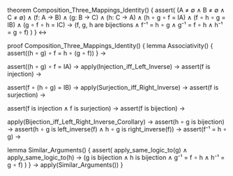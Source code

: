 theorem Composition_Three_Mappings_Identity() {
  assert(
    (A ≠ ∅ ∧ B ≠ ∅ ∧ C ≠ ∅) ∧
    (f: A → B) ∧ (g: B → C) ∧ (h: C → A) ∧
    (h ∘ g ∘ f = IA) ∧
    (f ∘ h ∘ g = IB) ∧
    (g ∘ f ∘ h = IC) →
    (f, g, h are bijections ∧
     f⁻¹ = h ∘ g ∧
     g⁻¹ = f ∘ h ∧
     h⁻¹ = g ∘ f)
  )
} ↔

proof Composition_Three_Mappings_Identity() {
  lemma Associativity() {
    assert((h ∘ g) ∘ f = h ∘ (g ∘ f))
  } →
  
  assert((h ∘ g) ∘ f = IA) →
  apply(Injection_iff_Left_Inverse) →
  assert(f is injection) →
  
  assert(f ∘ (h ∘ g) = IB) →
  apply(Surjection_iff_Right_Inverse) →
  assert(f is surjection) →
  
  assert(f is injection ∧ f is surjection) →
  assert(f is bijection) →
  
  apply(Bijection_iff_Left_Right_Inverse_Corollary) →
  assert(h ∘ g is bijection) →
  assert(h ∘ g is left_inverse(f) ∧ h ∘ g is right_inverse(f)) →
  assert(f⁻¹ = h ∘ g) →
  
  lemma Similar_Arguments() {
    assert(
      apply_same_logic_to(g) ∧
      apply_same_logic_to(h) →
      (g is bijection ∧
       h is bijection ∧
       g⁻¹ = f ∘ h ∧
       h⁻¹ = g ∘ f)
    )
  } →
  apply(Similar_Arguments())
}